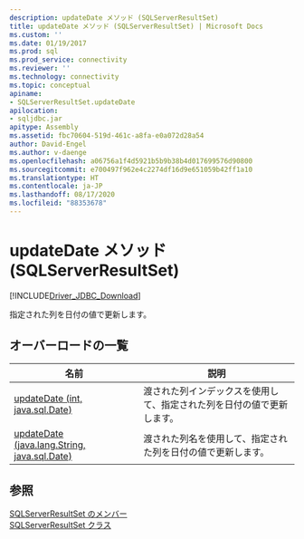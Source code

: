 ```yaml
---
description: updateDate メソッド (SQLServerResultSet)
title: updateDate メソッド (SQLServerResultSet) | Microsoft Docs
ms.custom: ''
ms.date: 01/19/2017
ms.prod: sql
ms.prod_service: connectivity
ms.reviewer: ''
ms.technology: connectivity
ms.topic: conceptual
apiname:
- SQLServerResultSet.updateDate
apilocation:
- sqljdbc.jar
apitype: Assembly
ms.assetid: fbc70604-519d-461c-a8fa-e0a072d28a54
author: David-Engel
ms.author: v-daenge
ms.openlocfilehash: a06756a1f4d5921b5b9b38b4d017699576d90800
ms.sourcegitcommit: e700497f962e4c2274df16d9e651059b42ff1a10
ms.translationtype: HT
ms.contentlocale: ja-JP
ms.lasthandoff: 08/17/2020
ms.locfileid: "88353678"
---
```

# <a name="updatedate-method-sqlserverresultset"></a>updateDate メソッド (SQLServerResultSet)
[!INCLUDE[Driver_JDBC_Download](../../../includes/driver_jdbc_download.md)]

  指定された列を日付の値で更新します。  
  
## <a name="overload-list"></a>オーバーロードの一覧  
  
|名前|説明|  
|----------|-----------------|  
|[updateDate (int, java.sql.Date)](../../../connect/jdbc/reference/updatedate-method-int-java-sql-date.md)|渡された列インデックスを使用して、指定された列を日付の値で更新します。|  
|[updateDate (java.lang.String, java.sql.Date)](../../../connect/jdbc/reference/updatedate-method-java-lang-string-java-sql-date.md)|渡された列名を使用して、指定された列を日付の値で更新します。|  
  
## <a name="see-also"></a>参照  
 [SQLServerResultSet のメンバー](../../../connect/jdbc/reference/sqlserverresultset-members.md)   
 [SQLServerResultSet クラス](../../../connect/jdbc/reference/sqlserverresultset-class.md)  
  
  
